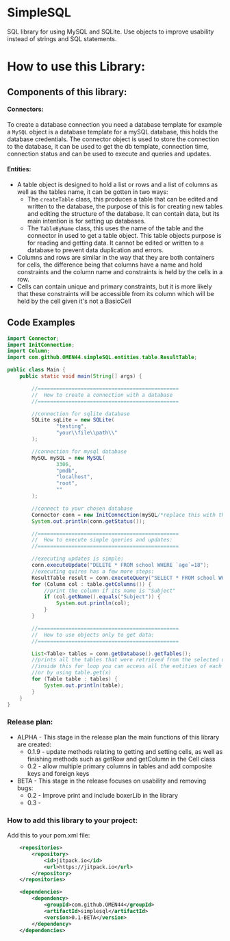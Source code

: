 # SimpleSQL
SQL library for using MySQL and SQLite. Use objects to improve usability instead of strings and SQL statements.
# How to use this Library:
## Components of this library:
#### Connectors:
To create a database connection you need a database template for example a `MySQL` object is a database 
template for a mySQL database, this holds the database credentials. The connector object is used to store the 
connection to the database, it can be used to get the db template, connection time, connection status and can be 
used to execute and queries and updates.<br>
#### Entities:
 - A table object is designed to hold a list or rows and a list of columns as well as the tables name, it can be gotten in 
   two ways: <br>
   - The `createTable` class, this produces a table that can be edited and written to the database, the purpose of this
     is for creating new tables and editing the structure of the database. It can contain data, but its main intention is for 
     setting up databases.<br>
   - The `TableByName` class, this uses the name of the table and the connector in used to get a table object. This table 
     objects purpose is for reading and getting data. It cannot be edited or written to a database to prevent data 
     duplication and errors.
 - Columns and rows are similar in the way that they are both containers for cells, the 
   difference being that columns have a name and hold constraints and the column name and constraints is held by the 
   cells in a row.
 - Cells can contain unique and primary constraints, but it is more likely that these constraints will be accessible from 
   its column which will be held by the cell given it's not a BasicCell

## Code Examples

```java
import Connector;
import InitConnection;
import Column;
import com.github.OMEN44.simpleSQL.entities.table.ResultTable;

public class Main {
    public static void main(String[] args) {

        //==============================================
        //  How to create a connection with a database      
        //==============================================

        //connection for sqlite database
        SQLite sqLite = new SQLite(
                "testing",
                "your\\file\\path\\"
        );

        //connection for mysql database
        MySQL mySQL = new MySQL(
                3306,
                "pmdb",
                "localhost",
                "root",
                ""
        );

        //connect to your chosen database
        Connector conn = new InitConnection(mySQL/*replace this with the db profile you want*/);
        System.out.println(conn.getStatus());

        //==============================================
        //  How to execute simple queries and updates:      
        //==============================================

        //executing updates is simple:
        conn.executeUpdate("DELETE * FROM school WHERE `age`=18");
        //executing quires has a few more steps:
        ResultTable result = conn.executeQuery("SELECT * FROM school WHERE name=?", "james");
        for (Column col : table.getColumns()) {
            //print the column if its name is "Subject"
            if (col.getName().equals("Subject")) {
                System.out.println(col);
            }
        }

        //==============================================
        //  How to use objects only to get data:      
        //==============================================

        List<Table> tables = conn.getDatabase().getTables();
        //prints all the tables that were retrieved from the selected db
        //inside this for loop you can access all the entities of each table 
        //or by using table.get(x)
        for (Table table : tables) {
            System.out.println(table);
        }
    }
}
```

### Release plan:
* ALPHA - This stage in the release plan the main functions of this library are created:
  * 0.1.9 - update methods relating to getting and setting cells, as well as finishing methods such as getRow and getColumn in the Cell class
  * 0.2 - allow multiple primary columns in tables and add composite keys and foreign keys
* BETA - This stage in the release focuses on usability and removing bugs:
  * 0.2 - Improve print and include boxerLib in the library
  * 0.3 - 

### How to add this library to your project:
Add this to your pom.xml file:
```xml
    <repositories>
        <repository>
            <id>jitpack.io</id>
            <url>https://jitpack.io</url>
        </repository>
    </repositories>

    <dependencies>
        <dependency>
            <groupId>com.github.OMEN44</groupId>
            <artifactId>simplesql</artifactId>
            <version>0.1-BETA</version>
        </dependency>
    </dependencies>
```